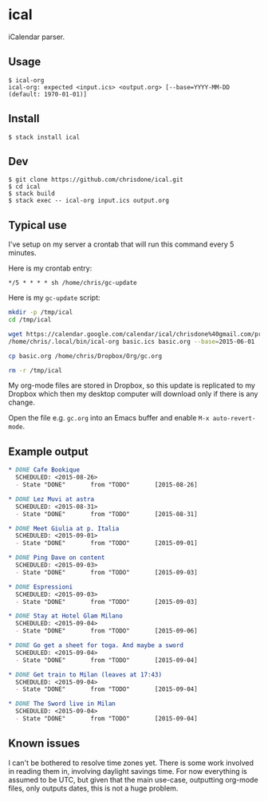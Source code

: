 # ical

iCalendar parser.

## Usage

    $ ical-org
    ical-org: expected <input.ics> <output.org> [--base=YYYY-MM-DD (default: 1970-01-01)]

## Install

    $ stack install ical

## Dev

    $ git clone https://github.com/chrisdone/ical.git
    $ cd ical
    $ stack build
    $ stack exec -- ical-org input.ics output.org

## Typical use

I've setup on my server a crontab that will run this command every 5
minutes.

Here is my crontab entry:

    */5 * * * * sh /home/chris/gc-update

Here is my `gc-update` script:

``` sh
mkdir -p /tmp/ical
cd /tmp/ical

wget https://calendar.google.com/calendar/ical/chrisdone%40gmail.com/private-<my code here>/basic.ics
/home/chris/.local/bin/ical-org basic.ics basic.org --base=2015-06-01

cp basic.org /home/chris/Dropbox/Org/gc.org

rm -r /tmp/ical
```

My org-mode files are stored in Dropbox, so this update is replicated
to my Dropbox which then my desktop computer will download only if
there is any change.

Open the file e.g. `gc.org` into an Emacs buffer and enable `M-x
auto-revert-mode`.

## Example output

``` org
* DONE Cafe Bookique
  SCHEDULED: <2015-08-26>
  - State "DONE"       from "TODO"       [2015-08-26]

* DONE Lez Muvi at astra
  SCHEDULED: <2015-08-31>
  - State "DONE"       from "TODO"       [2015-08-31]

* DONE Meet Giulia at p. Italia
  SCHEDULED: <2015-09-01>
  - State "DONE"       from "TODO"       [2015-09-01]

* DONE Ping Dave on content
  SCHEDULED: <2015-09-03>
  - State "DONE"       from "TODO"       [2015-09-03]

* DONE Espressioni
  SCHEDULED: <2015-09-03>
  - State "DONE"       from "TODO"       [2015-09-03]

* DONE Stay at Hotel Glam Milano
  SCHEDULED: <2015-09-04>
  - State "DONE"       from "TODO"       [2015-09-06]

* DONE Go get a sheet for toga. And maybe a sword
  SCHEDULED: <2015-09-04>
  - State "DONE"       from "TODO"       [2015-09-04]

* DONE Get train to Milan (leaves at 17:43)
  SCHEDULED: <2015-09-04>
  - State "DONE"       from "TODO"       [2015-09-04]

* DONE The Sword live in Milan
  SCHEDULED: <2015-09-04>
  - State "DONE"       from "TODO"       [2015-09-04]

```

## Known issues

I can't be bothered to resolve time zones yet. There is some work
involved in reading them in, involving daylight savings time. For now
everything is assumed to be UTC, but given that the main use-case,
outputting org-mode files, only outputs dates, this is not a huge
problem.
